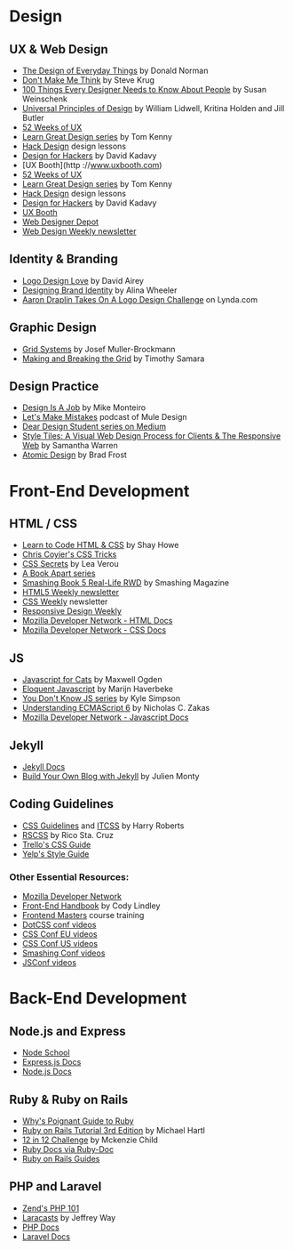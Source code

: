# Design
## UX & Web Design
  * [The Design of Everyday Things](https://www.amazon.com/Design-Everyday-Things-Donald-Norman/dp/1452654123) by Donald Norman
  * [Don't Make Me Think](https://www.amazon.com/Dont-Make-Me-Think-Usability/dp/0321344758) by Steve Krug
  * [100 Things Every Designer Needs to Know About People](https://www.amazon.com/Things-Designer-People-Voices-Matter/dp/0321767535) by Susan Weinschenk
  * [Universal Principles of Design](https://www.amazon.com/Universal-Principles-Design-William-Lidwell/dp/1592530079) by William Lidwell, Kritina Holden and Jill Butler
  * [52 Weeks of UX](https://www.52weeksofux.com)
  * [Learn Great Design series](http://www.tomkenny.design/?s=learn+from+great+design) by Tom Kenny
  * [Hack Design](http://www.hackdesign.org) design lessons
  * [Design for Hackers](http://www.designforhackers.com) by David Kadavy
  * [UX Booth](http ://www.uxbooth.com)
  * [52 Weeks of UX](http://www.52weeksofux.com)
  * [Learn Great Design series](https://www.tomkenny.design/?s=learn+from+great+design) by Tom Kenny
  * [Hack Design](https://www.hackdesign.org) design lessons
  * [Design for Hackers](https://www.designforhackers.com) by David Kadavy
  * [UX Booth](https://www.uxbooth.com)
  * [Web Designer Depot](https://www.webdesignerdepot.com)
  * [Web Design Weekly newsletter](https://www.web-design-weekly.com)

## Identity & Branding
  * [Logo Design Love](http://www.logodesignlovebook.com) by David Airey
  * [Designing Brand Identity](http://www.designingbrandidentity.info) by Alina Wheeler
  * [Aaron Draplin Takes On A Logo Design Challenge](https://www.vimeo.com/113751583) on Lynda.com

## Graphic Design
  * [Grid Systems](https://www.amazon.com/Grid-Systems-Graphic-Design-Communication/dp/3721201450) by Josef Muller-Brockmann
  * [Making and Breaking the Grid](https://www.amazon.com/Making-Breaking-Grid-Graphic-Workshop/dp/1592531253) by Timothy Samara

## Design Practice
  * [Design Is A Job](https://www.abookapart.com/products/design-is-a-job) by Mike Monteiro
  * [Let's Make Mistakes](http://www.mistakes.show) podcast of Mule Design
  * [Dear Design Student series on Medium](https://www.deardesignstudent.com)
  * [Style Tiles: A Visual Web Design Process for Clients & The Responsive Web](http://styletil.es/) by Samantha Warren
  * [Atomic Design](http://bradfrost.com/blog/post/atomic-web-design/) by Brad Frost

# Front-End Development
## HTML / CSS
  * [Learn to Code HTML & CSS](http://www.learn.shayhowe.com) by Shay Howe
  * [Chris Coyier's CSS Tricks](https://css-tricks.com)
  * [CSS Secrets](http://www.shop.oreilly.com/product/0636920031123.do) by Lea Verou
  * [A Book Apart series](https://www.abookapart.com)
  * [Smashing Book 5 Real-Life RWD](http://www.shop.smashingmagazine.com/products/smashing-book-5-real-life-responsive-web-design) by Smashing Magazine
  * [HTML5 Weekly newsletter](http://www.html5weekly.com)
  * [CSS Weekly](http://www.css-weekly.com) newsletter
  * [Responsive Design Weekly](http://www.responsivedesignweekly.com)
  * [Mozilla Developer Network - HTML Docs](https://developer.mozilla.org/en-US/docs/Web/HTML)
  * [Mozilla Developer Network - CSS Docs](https://developer.mozilla.org/en-US/docs/Web/CSS)

## JS
  * [Javascript for Cats](http://www.jsforcats.com) by Maxwell Ogden
  * [Eloquent Javascript](http://www.eloquentjavascript.net) by Marijn Haverbeke
  * [You Don't Know JS series](https://www.github.com/getify/You-Dont-Know-JS) by Kyle Simpson
  * [Understanding ECMAScript 6](https://leanpub.com/understandinges6/read) by Nicholas C. Zakas
  * [Mozilla Developer Network - Javascript Docs](https://developer.mozilla.org/en-US/docs/Web/JavaScript)

## Jekyll
  * [Jekyll Docs](https://www.jekyllrb.com)
  * [Build Your Own Blog with Jekyll](https://www.theblog.unpixel.fr/2015-11-11-build-your-own-blog-with-jekyll) by Julien Monty

## Coding Guidelines
  * [CSS Guidelines](https://www.cssguidelin.es) and [ITCSS](itcss.io) by Harry Roberts
  * [RSCSS](https://www.github.com/rstacruz/rscss#readme) by Rico Sta. Cruz
  * [Trello's CSS Guide](https://www.gist.github.com/bobbygrace/9e961e8982f42eb91b80)
  * [Yelp's Style Guide](http://www.engineeringblog.yelp.com/2014/02/yelps-got-style-and-the-guide-to-back-it-up.html)

### Other Essential Resources:
  * [Mozilla Developer Network](https://developer.mozilla.org/en-US/)
  * [Front-End Handbook](https://www.gitbook.com/book/frontendmasters/front-end-handbook/details) by Cody Lindley
  * [Frontend Masters](https://www.frontendmasters.com/) course training
  * [DotCSS conf videos](http://www.www.youtube.com/user/dotconferences/playlists)
  * [CSS Conf EU videos](http://www.youtube.com/playlist?list=PL37ZVnwpeshHoV6GgvG9WWAP6rjnEdAs9)
  * [CSS Conf US videos](http://www.2015.cssconf.com)
  * [Smashing Conf videos](http://www.vimeo.com/channels/smashingconf)
  * [JSConf videos](http://www.youtube.com/watch?v=DN4yLZB1vUQ&list=PL37ZVnwpeshEkVjFZlLm1krvx0mPYPOoq&index=15)

# Back-End Development
## Node.js and Express
  * [Node School](https//www.nodeschool.io)
  * [Express.js Docs](http://www.expressjs.com)
  * [Node.js Docs](https://nodejs.org/en/docs/)

## Ruby & Ruby on Rails
  * [Why's Poignant Guide to Ruby](http://www.poignant.guide)
  * [Ruby on Rails Tutorial 3rd Edition](https://www.railstutorial.org) by Michael Hartl
  * [12 in 12 Challenge](https://www.mackenziechild.me/12-in-12/) by Mckenzie Child
  * [Ruby Docs via Ruby-Doc](http://ruby-doc.org/)
  * [Ruby on Rails Guides](http://guides.rubyonrails.org/)
  
## PHP and Laravel
  * [Zend's PHP 101](http://www.devzone.zend.com/6/php-101-php-for-the-absolute-beginner/)
  * [Laracasts](https://www.laracasts.com/) by Jeffrey Way
  * [PHP Docs](http://php.net/docs.php)
  * [Laravel Docs](https://laravel.com/docs/5.5)
